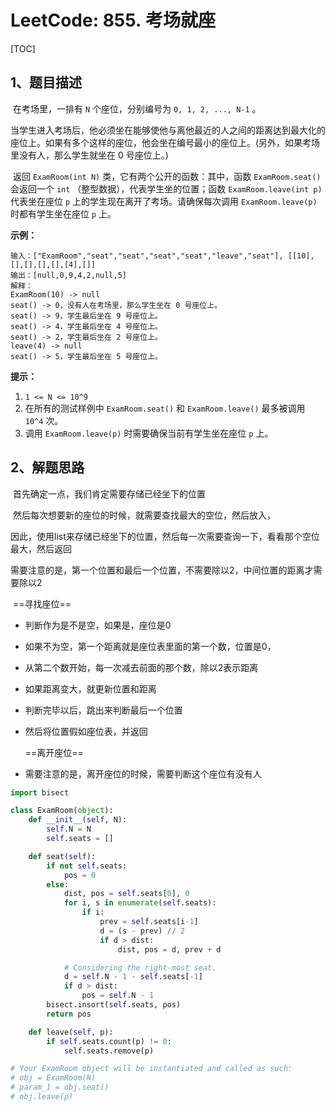 # LeetCode: 855. 考场就座

[TOC]



## 1、题目描述

​	在考场里，一排有 `N` 个座位，分别编号为 `0, 1, 2, ..., N-1` 。

​	当学生进入考场后，他必须坐在能够使他与离他最近的人之间的距离达到最大化的座位上。如果有多个这样的座位，他会坐在编号最小的座位上。(另外，如果考场里没有人，那么学生就坐在 0 号座位上。)

​	返回 `ExamRoom(int N)` 类，它有两个公开的函数：其中，函数 `ExamRoom.seat()` 会返回一个 `int` （整型数据），代表学生坐的位置；函数 `ExamRoom.leave(int p)` 代表坐在座位 `p` 上的学生现在离开了考场。请确保每次调用 `ExamRoom.leave(p)` 时都有学生坐在座位 `p` 上。

**示例：**

```
输入：["ExamRoom","seat","seat","seat","seat","leave","seat"], [[10],[],[],[],[],[4],[]]
输出：[null,0,9,4,2,null,5]
解释：
ExamRoom(10) -> null
seat() -> 0，没有人在考场里，那么学生坐在 0 号座位上。
seat() -> 9，学生最后坐在 9 号座位上。
seat() -> 4，学生最后坐在 4 号座位上。
seat() -> 2，学生最后坐在 2 号座位上。
leave(4) -> null
seat() -> 5，学生最后坐在 5 号座位上。
```

 

**提示：**

1. `1 <= N <= 10^9`
2. 在所有的测试样例中 `ExamRoom.seat()` 和 `ExamRoom.leave()` 最多被调用 `10^4` 次。
3. 调用 `ExamRoom.leave(p)` 时需要确保当前有学生坐在座位 `p` 上。

## 2、解题思路

​	首先确定一点，我们肯定需要存储已经坐下的位置

​	然后每次想要新的座位的时候，就需要查找最大的空位，然后放入，

​	因此，使用list来存储已经坐下的位置，然后每一次需要查询一下，看看那个空位最大，然后返回

​	需要注意的是，第一个位置和最后一个位置，不需要除以2，中间位置的距离才需要除以2

​    ==寻找座位==

- 判断作为是不是空，如果是，座位是0

- 如果不为空，第一个距离就是座位表里面的第一个数，位置是0，

- 从第二个数开始，每一次减去前面的那个数，除以2表示距离

- 如果距离变大，就更新位置和距离

- 判断完毕以后，跳出来判断最后一个位置

- 然后将位置假如座位表，并返回

  ==离开座位==

- 需要注意的是，离开座位的时候，需要判断这个座位有没有人

```python
import bisect

class ExamRoom(object):
    def __init__(self, N):
        self.N = N
        self.seats = []

    def seat(self):
        if not self.seats:
            pos = 0
        else:
            dist, pos = self.seats[0], 0
            for i, s in enumerate(self.seats):
                if i:
                    prev = self.seats[i-1]
                    d = (s - prev) // 2
                    if d > dist:
                        dist, pos = d, prev + d

            # Considering the right-most seat.
            d = self.N - 1 - self.seats[-1]
            if d > dist:
                pos = self.N - 1
        bisect.insort(self.seats, pos)
        return pos

    def leave(self, p):
        if self.seats.count(p) != 0:
            self.seats.remove(p)

# Your ExamRoom object will be instantiated and called as such:
# obj = ExamRoom(N)
# param_1 = obj.seat()
# obj.leave(p)
```

